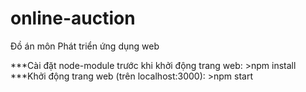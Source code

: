 # online-auction
Đồ án môn Phát triển ứng dụng web

***Cài đặt node-module trước khi khởi động trang web:
	>npm install
***Khởi động trang web (trên localhost:3000):
	>npm start
